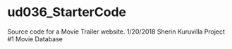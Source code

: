 # ud036_StarterCode
Source code for a Movie Trailer website.
1/20/2018 Sherin Kuruvilla
Project #1
Movie Database
